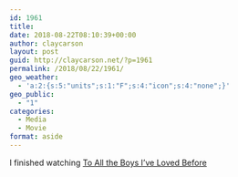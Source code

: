 ```yaml
---
id: 1961
title: 
date: 2018-08-22T08:10:39+00:00
author: claycarson
layout: post
guid: http://claycarson.net/?p=1961
permalink: /2018/08/22/1961/
geo_weather:
  - 'a:2:{s:5:"units";s:1:"F";s:4:"icon";s:4:"none";}'
geo_public:
  - "1"
categories:
  - Media
  - Movie
format: aside
---
```

I finished watching [To All the Boys I&#8217;ve Loved Before](https://www.imdb.com/title/tt3846674/?ref_=nv_sr_1)